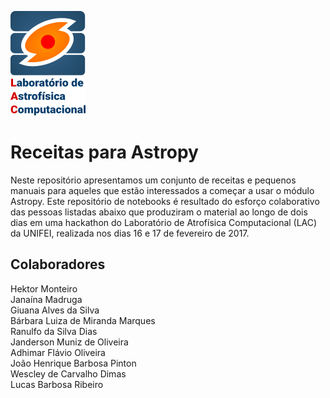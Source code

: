 ![alt text](https://github.com/hektor-monteiro/receitas-Astropy/blob/master/LAC-logo.png "Laboratório de Astrofísica Computacional da UNIFEI")


# Receitas para Astropy


Neste repositório apresentamos um conjunto de receitas e pequenos manuais para aqueles que estão interessados a começar a usar o módulo Astropy. Este repositório de notebooks é resultado do esforço colaborativo das pessoas listadas abaixo que produziram o material ao longo de dois dias em uma hackathon do Laboratório de Atrofísica Computacional (LAC) da UNIFEI, realizada nos dias 16 e 17 de fevereiro de 2017.

## Colaboradores

Hektor Monteiro  
Janaína Madruga  
Giuana Alves da Silva  
Bárbara Luiza de Miranda Marques  
Ranulfo da Silva Dias  
Janderson Muniz de Oliveira  
Adhimar Flávio Oliveira  
João Henrique Barbosa Pinton  
Wescley de Carvalho Dimas   
Lucas Barbosa Ribeiro  
